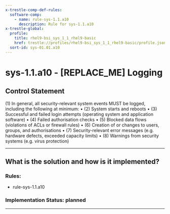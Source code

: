 ```yaml
---
x-trestle-comp-def-rules:
  software-comp:
    - name: rule-sys-1.1.a10
      description: Rule for sys-1.1.a10
x-trestle-global:
  profile:
    title: rhel9-bsi_sys_1_1_rhel9-basic
    href: trestle://profiles/rhel9-bsi_sys_1_1_rhel9-basic/profile.json
  sort-id: sys-01.01.a10
---
```


# sys-1.1.a10 - \[REPLACE_ME\] Logging

## Control Statement

(1) In general, all security-relevant system events MUST be logged, including the following at
minimum:
• (2) System starts and reboots
• (3) Successful and failed login attempts (operating system and application software)
• (4) Failed authorisation checks
• (5) Blocked data flows (violations of ACLs or firewall rules)
• (6) Creation of or changes to users, groups, and authorisations
• (7) Security-relevant error messages (e.g. hardware defects, exceeded capacity limits)
• (8) Warnings from security systems (e.g. virus protection)

______________________________________________________________________

## What is the solution and how is it implemented?

<!-- For implementation status enter one of: implemented, partial, planned, alternative, not-applicable -->

<!-- Note that the list of rules under ### Rules: is read-only and changes will not be captured after assembly to JSON -->

<!-- Add control implementation description here for control: sys-1.1.a10 -->

### Rules:

  - rule-sys-1.1.a10

### Implementation Status: planned

______________________________________________________________________
